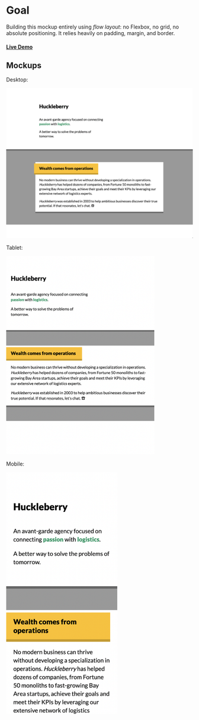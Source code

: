 # Goal

Building this mockup entirely using _flow layout_: no Flexbox, no grid, no absolute positioning. It relies heavily on padding, margin, and border.

#### [Live Demo](https://stackblitz.com/github/ga676005/Workshop--Agency-page  "https://stackblitz.com/github/ga676005/Workshop--Agency-page")

## Mockups

Desktop:

<img alt="Desktop-sized screenshot of an agency landing page" src="./docs/huckleberry-desktop.png" style="" />

Tablet:

<img alt="Tablet-sized screenshot of an agency landing page" src="./docs/huckleberry-tablet.png" style="max-width: 400px;" />

Mobile:

<img alt="Mobile-sized screenshot of an agency landing page" src="./docs/huckleberry-mobile.png" style="max-width: 300px;" />

